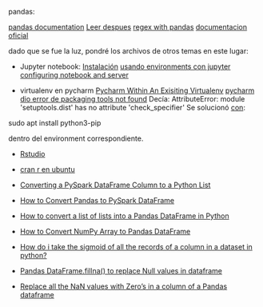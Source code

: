 pandas:

[pandas documentation](https://pandas.pydata.org/pandas-docs/stable/reference/api/pandas.read_csv.html)
[Leer despues](https://kanoki.org/2019/11/12/how-to-use-regex-in-pandas/)
[regex with pandas](https://www.dataquest.io/blog/regular-expressions-data-scientists/)
[documentacion oficial](https://pandas.pydata.org/pandas-docs/stable/index.html)

dado que se fue la luz, pondré los archivos de otros temas en este lugar:
* Jupyter notebook:
[Instalación](https://jupyterlab.readthedocs.io/en/stable/getting_started/installation.html)
[usando environments con jupyter](https://docs.anaconda.com/ae-notebooks/user-guide/adv-tasks/work-with-environments/)
[configuring notebook and server](https://nbviewer.jupyter.org/github/ipython/ipython/blob/3.x/examples/Notebook/Configuring%20the%20Notebook%20and%20Server.ipynb)


* virtualenv en pycharm
[Pycharm Within An Exisiting Virtualenv](https://ruddra.com/posts/using-intellijidea-within-an-exisiting-virtualenv/)
[pycharm dio error de packaging tools not found](https://stackoverflow.com/questions/43567996/pycharm-python-packaging-tools-not-found)
Decía:
AttributeError: module 'setuptools.dist' has no attribute 'check_specifier'
Se solucionó [con](https://stackoverflow.com/questions/43567996/pycharm-python-packaging-tools-not-found): 

sudo apt install python3-pip 

dentro del environment correspondiente.


* [Rstudio](https://rstudio.com/products/rstudio/)
* [cran r en ubuntu](https://cran.r-project.org/)

* [Converting a PySpark DataFrame Column to a Python List](https://www.geeksforgeeks.org/converting-a-pyspark-dataframe-column-to-a-python-list/)
* [How to Convert Pandas to PySpark DataFrame](https://sparkbyexamples.com/pyspark/convert-pandas-to-pyspark-dataframe/)
* [How to convert a list of lists into a Pandas DataFrame in Python](https://www.kite.com/python/answers/how-to-convert-a-list-of-lists-into-a-pandas-dataframe-in-python)
* [How to Convert NumPy Array to Pandas DataFrame](https://datatofish.com/numpy-array-to-pandas-dataframe/)
* [How do i take the sigmoid of all the records of a column in a dataset in python?](https://stackoverflow.com/questions/68403954/how-do-i-take-the-sigmoid-of-all-the-records-of-a-column-in-a-dataset-in-python)
* [Pandas DataFrame.fillna() to replace Null values in dataframe](https://www.geeksforgeeks.org/python-pandas-dataframe-fillna-to-replace-null-values-in-dataframe/)
* [Replace all the NaN values with Zero’s in a column of a Pandas dataframe](https://www.geeksforgeeks.org/replace-all-the-nan-values-with-zeros-in-a-column-of-a-pandas-dataframe/)

